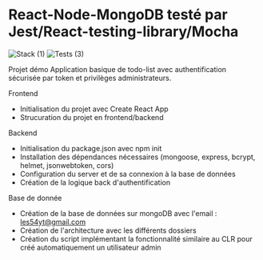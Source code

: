 # React-Node-MongoDB testé par Jest/React-testing-library/Mocha
![Stack (1)](https://github.com/user-attachments/assets/e5293f41-199c-4839-838f-04dcf3ef0a1e)  ![Tests (3)](https://github.com/user-attachments/assets/86d35847-92fd-4933-a32d-cf259642679e)


Projet démo 
Application basique de todo-list avec authentification sécurisée par token et privilèges administrateurs.

Frontend
- Initialisation du projet avec Create React App
- Strucuration du projet en frontend/backend 

Backend
- Initialisation du package.json avec npm init
- Installation des dépendances nécessaires (mongoose, express, bcrypt, helmet, jsonwebtoken, cors)
- Configuration du server et de sa connexion à la base de données
- Création de la logique back d'authentification

Base de donnée
- Création de la base de données sur mongoDB avec l'email : les54yt@gmail.com
- Création de l'architecture avec les différents dossiers 
- Création du script implémentant la fonctionnalité similaire au CLR pour créé automatiquement un utilisateur admin 


